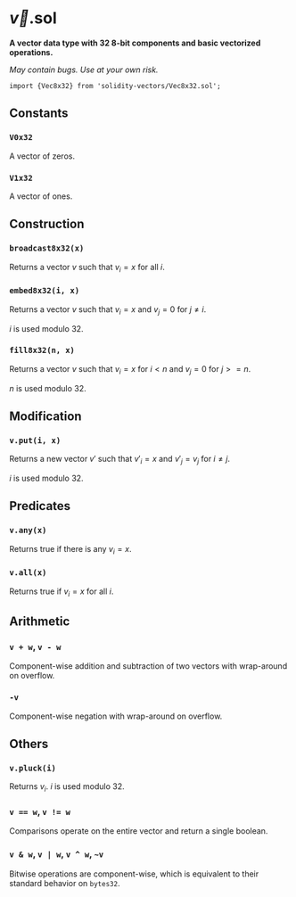 # $\vec{v}$.sol

**A vector data type with 32 8-bit components and basic vectorized operations.**

*May contain bugs. Use at your own risk.*

```solidity
import {Vec8x32} from 'solidity-vectors/Vec8x32.sol';
```

## Constants

### `V0x32`

A vector of zeros.

### `V1x32`

A vector of ones.

## Construction

### `broadcast8x32(x)`

Returns a vector $v$ such that $v_i = x$ for all $i$.

### `embed8x32(i, x)`

Returns a vector $v$ such that $v_i = x$ and $v_j = 0$ for $j \neq i$.

$i$ is used modulo 32.

### `fill8x32(n, x)`

Returns a vector $v$ such that $v_i = x$ for $i < n$ and $v_j = 0$ for $j >= n$.

$n$ is used modulo 32.

## Modification

### `v.put(i, x)`

Returns a new vector $v'$ such that $v'_i = x$ and $v'_j = v_j$ for $i \neq j$.

$i$ is used modulo 32.

## Predicates

### `v.any(x)`

Returns true if there is any $v_i = x$.

### `v.all(x)`

Returns true if $v_i = x$ for all $i$.

## Arithmetic

### `v + w`, `v - w`

Component-wise addition and subtraction of two vectors with wrap-around on overflow.

### `-v`

Component-wise negation with wrap-around on overflow.

## Others

### `v.pluck(i)`

Returns $v_i$. $i$ is used modulo 32.

### `v == w`, `v != w`

Comparisons operate on the entire vector and return a single boolean.

### `v & w`, `v | w`, `v ^ w`, `~v`

Bitwise operations are component-wise, which is equivalent to their standard behavior on `bytes32`.
